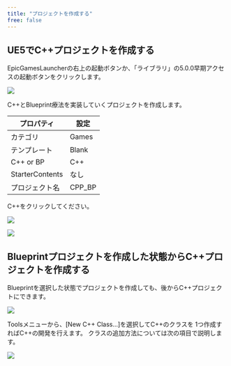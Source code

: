 ```yaml
---
title: "プロジェクトを作成する"
free: false
---
```


## UE5でC++プロジェクトを作成する

EpicGamesLauncherの右上の起動ボタンか、「ライブラリ」の5.0.0早期アクセスの起動ボタンをクリックします。

![](https://storage.googleapis.com/zenn-user-upload/a46800daef8b-20220110.png)

C++とBlueprint療法を実装していくプロジェクトを作成します。

| プロパティ      | 設定   |
| --------------- | ------ |
| カテゴリ        | Games  |
| テンプレート    | Blank  |
| C++ or BP       | C++    |
| StarterContents | なし   |
| プロジェクト名  | CPP_BP |

C++をクリックしてください。

![](https://storage.googleapis.com/zenn-user-upload/f8d2d99618f1-20220110.png)

![](https://storage.googleapis.com/zenn-user-upload/075c6e2192a5-20220110.png)

## Blueprintプロジェクトを作成した状態からC++プロジェクトを作成する

Blueprintを選択した状態でプロジェクトを作成しても、後からC++プロジェクトにできます。

![](https://storage.googleapis.com/zenn-user-upload/24ca3464e502-20220110.png)

Toolsメニューから、[New C++ Class...]を選択してC++のクラスを
1つ作成すればC++の開発を行えます。
クラスの追加方法については次の項目で説明します。

![](https://storage.googleapis.com/zenn-user-upload/1f05087de8bc-20220110.png)
